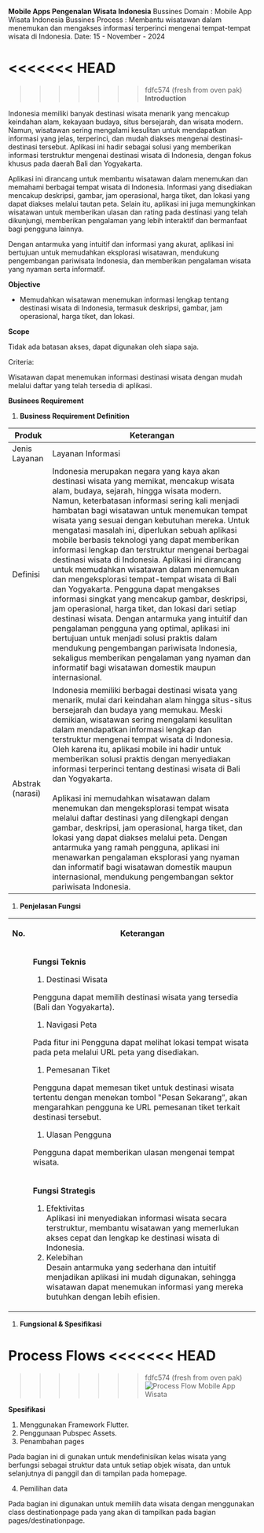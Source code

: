**Mobile Apps Pengenalan Wisata Indonesia**
Bussines Domain : Mobile App Wisata Indonesia
Bussines Process : Membantu wisatawan dalam menemukan dan mengakses informasi terperinci mengenai tempat-tempat wisata di Indonesia.
Date: 15 - November - 2024

<<<<<<< HEAD
=======

>>>>>>> fdfc574 (fresh from oven pak)
**Introduction**

Indonesia memiliki banyak destinasi wisata menarik yang mencakup keindahan alam, kekayaan budaya, situs bersejarah, dan wisata modern. Namun, wisatawan sering mengalami kesulitan untuk mendapatkan informasi yang jelas, terperinci, dan mudah diakses mengenai destinasi-destinasi tersebut. Aplikasi ini hadir sebagai solusi yang memberikan informasi terstruktur mengenai destinasi wisata di Indonesia, dengan fokus khusus pada daerah Bali dan Yogyakarta.

Aplikasi ini dirancang untuk membantu wisatawan dalam menemukan dan memahami berbagai tempat wisata di Indonesia. Informasi yang disediakan mencakup deskripsi, gambar, jam operasional, harga tiket, dan lokasi yang dapat diakses melalui tautan peta. Selain itu, aplikasi ini juga memungkinkan wisatawan untuk memberikan ulasan dan rating pada destinasi yang telah dikunjungi, memberikan pengalaman yang lebih interaktif dan bermanfaat bagi pengguna lainnya.

Dengan antarmuka yang intuitif dan informasi yang akurat, aplikasi ini bertujuan untuk memudahkan eksplorasi wisatawan, mendukung pengembangan pariwisata Indonesia, dan memberikan pengalaman wisata yang nyaman serta informatif.

**Objective**

- Memudahkan wisatawan menemukan informasi lengkap tentang destinasi wisata di Indonesia, termasuk deskripsi, gambar, jam operasional, harga tiket, dan lokasi.

**Scope**

Tidak ada batasan akses, dapat digunakan oleh siapa saja.

Criteria:

Wisatawan dapat menemukan informasi destinasi wisata dengan mudah melalui daftar yang telah tersedia di aplikasi.

**Businees Requirement**

1. **Business Requirement Definition**

| Produk | Keterangan |
| --- | --- |
| Jenis Layanan | Layanan Informasi |
| Definisi | Indonesia merupakan negara yang kaya akan destinasi wisata yang memikat, mencakup wisata alam, budaya, sejarah, hingga wisata modern. Namun, keterbatasan informasi sering kali menjadi hambatan bagi wisatawan untuk menemukan tempat wisata yang sesuai dengan kebutuhan mereka. Untuk mengatasi masalah ini, diperlukan sebuah aplikasi mobile berbasis teknologi yang dapat memberikan informasi lengkap dan terstruktur mengenai berbagai destinasi wisata di Indonesia. Aplikasi ini dirancang untuk memudahkan wisatawan dalam menemukan dan mengeksplorasi tempat-tempat wisata di Bali dan Yogyakarta. Pengguna dapat mengakses informasi singkat yang mencakup gambar, deskripsi, jam operasional, harga tiket, dan lokasi dari setiap destinasi wisata. Dengan antarmuka yang intuitif dan pengalaman pengguna yang optimal, aplikasi ini bertujuan untuk menjadi solusi praktis dalam mendukung pengembangan pariwisata Indonesia, sekaligus memberikan pengalaman yang nyaman dan informatif bagi wisatawan domestik maupun internasional. |
| Abstrak (narasi) | Indonesia memiliki berbagai destinasi wisata yang menarik, mulai dari keindahan alam hingga situs-situs bersejarah dan budaya yang memukau. Meski demikian, wisatawan sering mengalami kesulitan dalam mendapatkan informasi lengkap dan terstruktur mengenai tempat wisata di Indonesia. Oleh karena itu, aplikasi mobile ini hadir untuk memberikan solusi praktis dengan menyediakan informasi terperinci tentang destinasi wisata di Bali dan Yogyakarta.<br><br>Aplikasi ini memudahkan wisatawan dalam menemukan dan mengeksplorasi tempat wisata melalui daftar destinasi yang dilengkapi dengan gambar, deskripsi, jam operasional, harga tiket, dan lokasi yang dapat diakses melalui peta. Dengan antarmuka yang ramah pengguna, aplikasi ini menawarkan pengalaman eksplorasi yang nyaman dan informatif bagi wisatawan domestik maupun internasional, mendukung pengembangan sektor pariwisata Indonesia. |

1. **Penjelasan Fungsi**

<table><tbody><tr><th><p>No.</p></th><th><p>Keterangan</p></th></tr><tr><td></td><td><p><strong>Fungsi Teknis</strong></p><ol><li>Destinasi Wisata</li></ol><p>Pengguna dapat memilih destinasi wisata yang tersedia (Bali dan Yogyakarta).</p><ol><li>Navigasi Peta</li></ol><p>Pada fitur ini Pengguna dapat melihat lokasi tempat wisata pada peta melalui URL peta yang disediakan.</p><ol><li>Pemesanan Tiket</li></ol><p>Pengguna dapat memesan tiket untuk destinasi wisata tertentu dengan menekan tombol "Pesan Sekarang”, akan mengarahkan pengguna ke URL pemesanan tiket terkait destinasi tersebut.</p><ol><li>Ulasan Pengguna</li></ol><p>Pengguna dapat memberikan ulasan mengenai tempat wisata.</p></td></tr><tr><td></td><td><p><strong>Fungsi Strategis</strong></p><ol><li>Efektivitas<br>Aplikasi ini menyediakan informasi wisata secara terstruktur, membantu wisatawan yang memerlukan akses cepat dan lengkap ke destinasi wisata di Indonesia.</li><li>Kelebihan<br>Desain antarmuka yang sederhana dan intuitif menjadikan aplikasi ini mudah digunakan, sehingga wisatawan dapat menemukan informasi yang mereka butuhkan dengan lebih efisien.</li></ol></td></tr></tbody></table>

1. **Fungsional & Spesifikasi**

**Process Flows**
<<<<<<< HEAD
=======

>>>>>>> fdfc574 (fresh from oven pak)
![Process Flow Mobile App Wisata](assets/images/Flow.png)

**Spesifikasi**

1. Menggunakan Framework Flutter.
2. Penggunaan Pubspec Assets.
3. Penambahan pages

Pada bagian ini di gunakan untuk mendefinisikan kelas wisata yang berfungsi sebagai struktur data untuk setiap objek wisata, dan untuk selanjutnya di panggil dan di tampilan pada homepage.

4. Pemilihan data

Pada bagian ini digunakan untuk memilih data wisata dengan menggunakan class destinationpage pada yang akan di tampilkan pada bagian pages/destinationpage.
